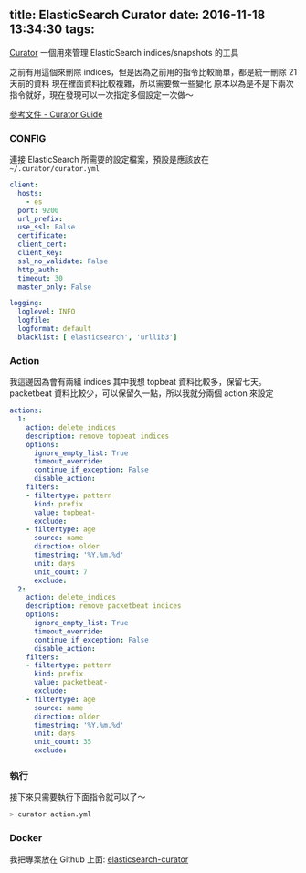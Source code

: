 title: ElasticSearch Curator
date: 2016-11-18 13:34:30
tags:
---

[Curator](https://github.com/elastic/curator) 一個用來管理 ElasticSearch indices/snapshots 的工具

<!--more-->

之前有用這個來刪除 indices，但是因為之前用的指令比較簡單，都是統一刪除 21 天前的資料
現在裡面資料比較複雜，所以需要做一些變化
原本以為是不是下兩次指令就好，現在發現可以一次指定多個設定一次做～

[參考文件 - Curator Guide](https://www.elastic.co/guide/en/elasticsearch/client/curator/current/about.html)

### CONFIG

連接 ElasticSearch 所需要的設定檔案，預設是應該放在 `~/.curator/curator.yml`

```yml
client:
  hosts:
    - es
  port: 9200
  url_prefix:
  use_ssl: False
  certificate:
  client_cert:
  client_key:
  ssl_no_validate: False
  http_auth:
  timeout: 30
  master_only: False

logging:
  loglevel: INFO
  logfile:
  logformat: default
  blacklist: ['elasticsearch', 'urllib3']
```

### Action

我這邊因為會有兩組 indices
其中我想 topbeat 資料比較多，保留七天。
packetbeat 資料比較少，可以保留久一點，所以我就分兩個 action 來設定

```yml
actions:
  1:
    action: delete_indices
    description: remove topbeat indices
    options:
      ignore_empty_list: True
      timeout_override:
      continue_if_exception: False
      disable_action:
    filters:
    - filtertype: pattern
      kind: prefix
      value: topbeat-
      exclude:
    - filtertype: age
      source: name
      direction: older
      timestring: '%Y.%m.%d'
      unit: days
      unit_count: 7
      exclude:
  2:
    action: delete_indices
    description: remove packetbeat indices
    options:
      ignore_empty_list: True
      timeout_override:
      continue_if_exception: False
      disable_action:
    filters:
    - filtertype: pattern
      kind: prefix
      value: packetbeat-
      exclude:
    - filtertype: age
      source: name
      direction: older
      timestring: '%Y.%m.%d'
      unit: days
      unit_count: 35
      exclude:
```

### 執行

接下來只需要執行下面指令就可以了～

```bash
> curator action.yml
```

### Docker

我把專案放在 Github 上面: [elasticsearch-curator](https://github.com/metavige/elasticsearch-curator)
